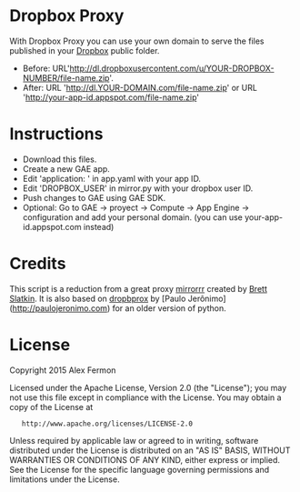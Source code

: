 # Dropbox Proxy

With Dropbox Proxy you can use your own domain to serve the files published in your [Dropbox](http://www.dropbox.com) public folder.

* Before:
 URL'http://dl.dropboxusercontent.com/u/YOUR-DROPBOX-NUMBER/file-name.zip'.
* After:
  URL 'http://dl.YOUR-DOMAIN.com/file-name.zip' or URL 'http://your-app-id.appspot.com/file-name.zip'

# Instructions
* Download this files. 
* Create a new GAE app.
* Edit 'application: ' in app.yaml with your app ID.
* Edit 'DROPBOX_USER' in mirror.py with your dropbox user ID.
* Push changes to GAE using GAE SDK.
* Optional: Go to GAE -> proyect -> Compute -> App Engine -> configuration and add your personal domain.
(you can use your-app-id.appspot.com instead)

# Credits
This script is a reduction from a great proxy [mirrorrr](https://github.com/bslatkin/mirrorrr) created by [Brett Slatkin](http://www.onebigfluke.com). It is also based on [dropbprox](http://code.google.com/p/dropbprox) by [Paulo Jerônimo] (http://paulojeronimo.com) for an older version of python.

# License
Copyright 2015 Alex Fermon

Licensed under the Apache License, Version 2.0 (the "License"); you may not use this file except in compliance with the License. You may obtain a copy of the License at

       http://www.apache.org/licenses/LICENSE-2.0

Unless required by applicable law or agreed to in writing, software distributed under the License is distributed on an "AS IS" BASIS, WITHOUT WARRANTIES OR CONDITIONS OF ANY KIND, either express or implied. See the License for the specific language governing permissions and limitations under the License.
